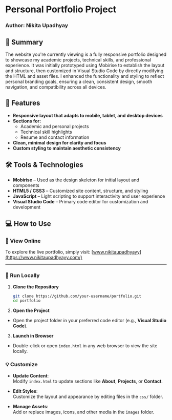 # Personal Portfolio Project
### Author: Nikita Upadhyay

## 📂 Summary  
The website you're currently viewing is a fully responsive portfolio designed to showcase my academic projects, technical skills, and professional experience. It was initially prototyped using Mobirise to establish the layout and structure, then customized in Visual Studio Code by directly modifying the HTML and asset files. I enhanced the functionality and styling to reflect personal branding goals, ensuring a clean, consistent design, smooth navigation, and compatibility across all devices.

## 🚀 Features  
- **Responsive layout that adapts to mobile, tablet, and desktop devices**
- **Sections for:**
  - Academic and personal projects
  - Technical skill highlights
  - Resume and contact information
- **Clean, minimal design for clarity and focus**
- **Custom styling to maintain aesthetic consistency**

## 🛠️ Tools & Technologies

- **Mobirise** – Used as the design skeleton for initial layout and components
- **HTML5 / CSS3** – Customized site content, structure, and styling
- **JavaScript** – Light scripting to support interactivity and user experience
- **Visual Studio Code** – Primary code editor for customization and development


## 💻 How to Use

### 🔗 View Online
To explore the live portfolio, simply visit:
[www.nikitaupadhyayy](https://www.nikitaupadhyayy.com/)

---

### 💽 Run Locally

1. **Clone the Repository**
   ```bash
   git clone https://github.com/your-username/portfolio.git
   cd portfolio

2. **Open the Project**
- Open the project folder in your preferred code editor (e.g., **Visual Studio Code**).

3. **Launch in Browser**
- Double-click or open `index.html` in any web browser to view the site locally.

### 💡 Customize

- **Update Content**:  
  Modify `index.html` to update sections like **About**, **Projects**, or **Contact**.

- **Edit Styles**:  
  Customize the layout and appearance by editing files in the `css/` folder.

- **Manage Assets**:  
  Add or replace images, icons, and other media in the `images` folder.
